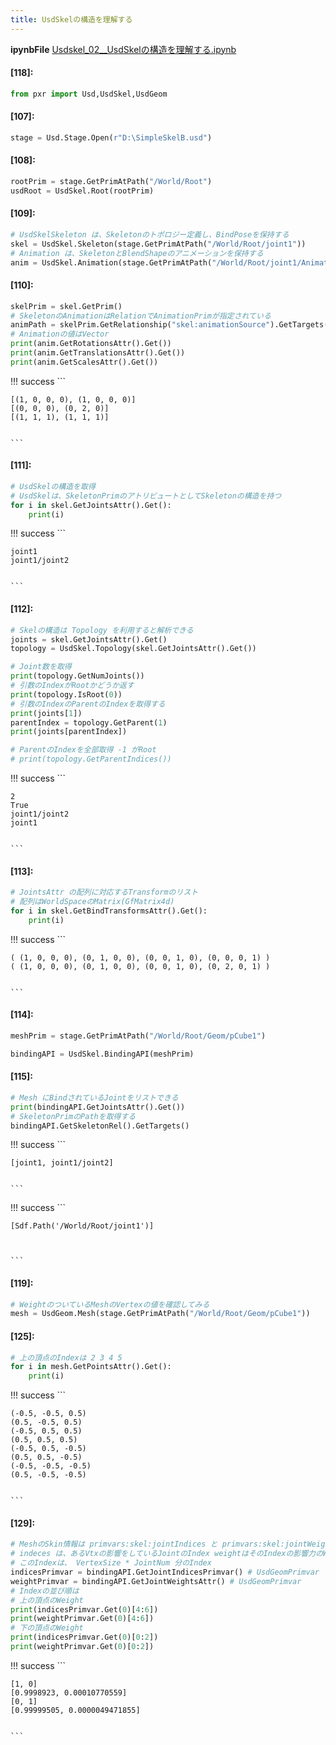 ```yaml
---
title: UsdSkelの構造を理解する
---
```

**ipynbFile** [Usdskel_02__UsdSkelの構造を理解する.ipynb](https://github.com/fereria/reincarnation_tech/blob/master/notebooks/USD/Usdskel_02__UsdSkelの構造を理解する.ipynb)
#### [118]:


```python
from pxr import Usd,UsdSkel,UsdGeom
```


#### [107]:


```python
stage = Usd.Stage.Open(r"D:\SimpleSkelB.usd")
```


#### [108]:


```python
rootPrim = stage.GetPrimAtPath("/World/Root")
usdRoot = UsdSkel.Root(rootPrim)
```


#### [109]:


```python
# UsdSkelSkeleton は、Skeletonのトポロジー定義し、BindPoseを保持する
skel = UsdSkel.Skeleton(stage.GetPrimAtPath("/World/Root/joint1"))
# Animation は、SkeletonとBlendShapeのアニメーションを保持する
anim = UsdSkel.Animation(stage.GetPrimAtPath("/World/Root/joint1/Animation"))
```


#### [110]:


```python
skelPrim = skel.GetPrim()
# SkeletonのAnimationはRelationでAnimationPrimが指定されている
animPath = skelPrim.GetRelationship("skel:animationSource").GetTargets()[0]
# Animationの値はVector
print(anim.GetRotationsAttr().Get())
print(anim.GetTranslationsAttr().Get())
print(anim.GetScalesAttr().Get())
```

!!! success
    ```

    [(1, 0, 0, 0), (1, 0, 0, 0)]
    [(0, 0, 0), (0, 2, 0)]
    [(1, 1, 1), (1, 1, 1)]
    

    ```


#### [111]:


```python
# UsdSkelの構造を取得
# UsdSkelは、SkeletonPrimのアトリビュートとしてSkeletonの構造を持つ
for i in skel.GetJointsAttr().Get():
    print(i)
```

!!! success
    ```

    joint1
    joint1/joint2
    

    ```


#### [112]:


```python
# Skelの構造は Topology を利用すると解析できる
joints = skel.GetJointsAttr().Get()
topology = UsdSkel.Topology(skel.GetJointsAttr().Get())

# Joint数を取得
print(topology.GetNumJoints())
# 引数のIndexがRootかどうか返す
print(topology.IsRoot(0))
# 引数のIndexのParentのIndexを取得する
print(joints[1])
parentIndex = topology.GetParent(1)
print(joints[parentIndex])

# ParentのIndexを全部取得 -1 がRoot
# print(topology.GetParentIndices())
```

!!! success
    ```

    2
    True
    joint1/joint2
    joint1
    

    ```


#### [113]:


```python
# JointsAttr の配列に対応するTransformのリスト
# 配列はWorldSpaceのMatrix(GfMatrix4d)
for i in skel.GetBindTransformsAttr().Get():
    print(i)
```

!!! success
    ```

    ( (1, 0, 0, 0), (0, 1, 0, 0), (0, 0, 1, 0), (0, 0, 0, 1) )
    ( (1, 0, 0, 0), (0, 1, 0, 0), (0, 0, 1, 0), (0, 2, 0, 1) )
    

    ```


#### [114]:


```python
meshPrim = stage.GetPrimAtPath("/World/Root/Geom/pCube1")

bindingAPI = UsdSkel.BindingAPI(meshPrim)
```


#### [115]:


```python
# Mesh にBindされているJointをリストできる
print(bindingAPI.GetJointsAttr().Get())
# SkeletonPrimのPathを取得する
bindingAPI.GetSkeletonRel().GetTargets() 
```

!!! success
    ```

    [joint1, joint1/joint2]
    

    ```

!!! success
    ```




    [Sdf.Path('/World/Root/joint1')]



    ```


#### [119]:


```python
# WeightのついているMeshのVertexの値を確認してみる
mesh = UsdGeom.Mesh(stage.GetPrimAtPath("/World/Root/Geom/pCube1"))
```


#### [125]:


```python
# 上の頂点のIndexは 2 3 4 5
for i in mesh.GetPointsAttr().Get():
    print(i)
```

!!! success
    ```

    (-0.5, -0.5, 0.5)
    (0.5, -0.5, 0.5)
    (-0.5, 0.5, 0.5)
    (0.5, 0.5, 0.5)
    (-0.5, 0.5, -0.5)
    (0.5, 0.5, -0.5)
    (-0.5, -0.5, -0.5)
    (0.5, -0.5, -0.5)
    

    ```


#### [129]:


```python
# MeshのSkin情報は primvars:skel:jointIndices と primvars:skel:jointWeights で保持されている。
# indeces は、あるVtxの影響をしているJointのIndex weightはそのIndexの影響力のWeightを持つ
# このIndexは、 VertexSize * JointNum 分のIndex
indicesPrimvar = bindingAPI.GetJointIndicesPrimvar() # UsdGeomPrimvar
weightPrimvar = bindingAPI.GetJointWeightsAttr() # UsdGeomPrimvar
# Indexの並び順は
# 上の頂点のWeight
print(indicesPrimvar.Get(0)[4:6])
print(weightPrimvar.Get(0)[4:6])
# 下の頂点のWeight
print(indicesPrimvar.Get(0)[0:2])
print(weightPrimvar.Get(0)[0:2])
```

!!! success
    ```

    [1, 0]
    [0.9998923, 0.00010770559]
    [0, 1]
    [0.99999505, 0.0000049471855]
    

    ```